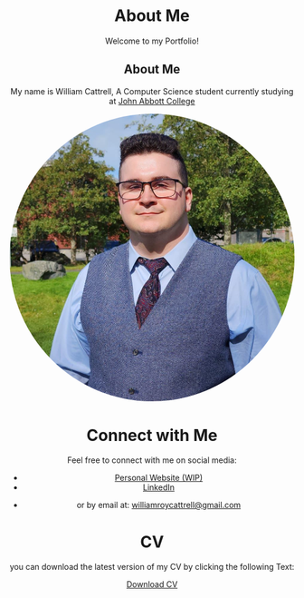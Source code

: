 <h1 style="text-align: center;">About Me</h1>
<p style="text-align: center;">Welcome to my Portfolio!</p>

<h2 style="text-align: center;">About Me</h2>
<p style="text-align: center;">My name is William Cattrell, A Computer Science student currently studying at <a href="https://johnabbott.qc.ca/">John Abbott College</a></p>
<p style="text-align:center;"><img src="./assets/profilePicture.JPG" alt="Profile Picture" style="border-radius: 50%"/></p>

<h1 style="text-align: center;">Connect with Me</h1>
<p style="text-align: center;">Feel free to connect with me on social media:</p>
<div style="text-align: center;"> 
  <ul>
    <li> <a href="https://cattrell.net">Personal Website (WIP)</a></li>
    <li> <a href="https://linkedin.com/in/wrc123/">LinkedIn</a></li>
    <li><p style="text-align: center;">or by email at: <a href="mailto:williamroycattrell@gmail.com">williamroycattrell@gmail.com</a></p></li>
  </ul>
</div>
<h1 style="text-align: center;">CV</h1>
<p style="text-align: center;">you can download the latest version of my CV by clicking the following Text:</p>

<div style="text-align: center;"> 
<a href="./assets/WilliamCattrellCV.pdf" download>
  <p>Download CV</p>
</a>
</div>

